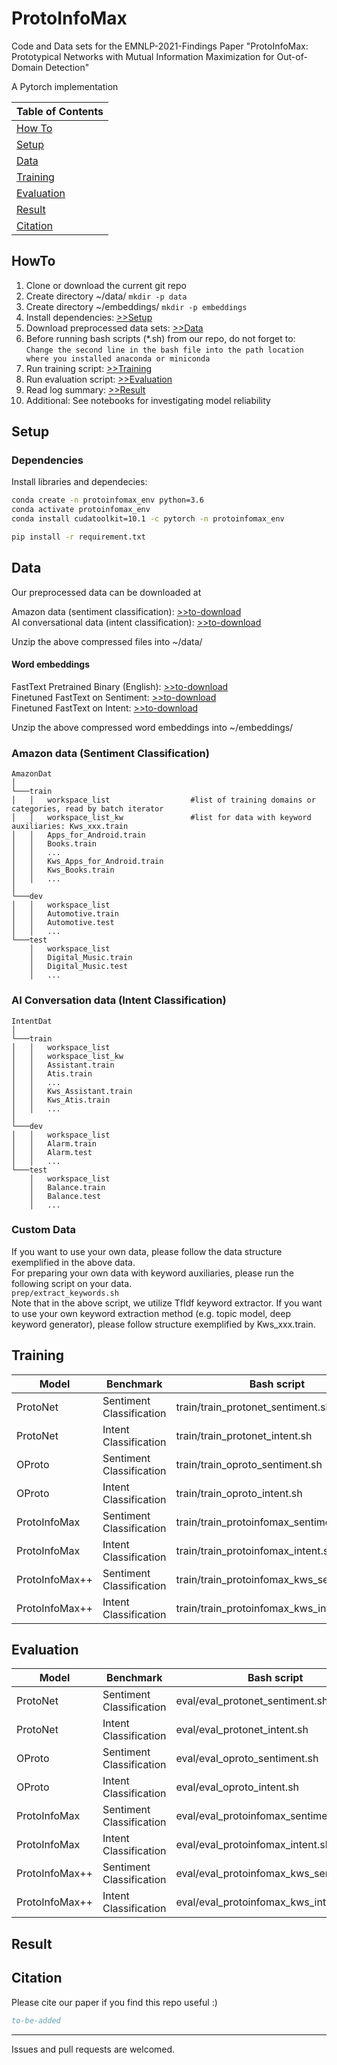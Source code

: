 # ProtoInfoMax
Code and Data sets for the EMNLP-2021-Findings Paper "ProtoInfoMax: Prototypical Networks with Mutual Information Maximization for Out-of-Domain Detection"

A Pytorch implementation

| Table of Contents |
|-|
| [How To](#howto)|
| [Setup](#setup)|
| [Data](#data)|
| [Training](#training)|
| [Evaluation](#evaluation)|
| [Result](#result)|
| [Citation](#citation)|

## HowTo
1. Clone or download the current git repo
2. Create directory ~/data/ ```mkdir -p data```
3. Create directory ~/embeddings/ ```mkdir -p embeddings```
4. Install dependencies: [>>Setup](#setup)
5. Download preprocessed data sets: [>>Data](#data)
6. Before running bash scripts (\*.sh) from our repo, do not forget to: <br> ```Change the second line in the bash file into the path location where you installed anaconda or miniconda```
7. Run training script: [>>Training](#training)
8. Run evaluation script: [>>Evaluation](#evaluation)
9. Read log summary: [>>Result](#result)
10. Additional: See notebooks for investigating model reliability

## Setup
### Dependencies

Install libraries and dependecies:
```bash
conda create -n protoinfomax_env python=3.6
conda activate protoinfomax_env
conda install cudatoolkit=10.1 -c pytorch -n protoinfomax_env 

pip install -r requirement.txt
```

## Data 

Our preprocessed data can be downloaded at

Amazon data (sentiment classification): [>>to-download](https://drive.google.com/file/d/1ETckW4TZQdNMqhFnuazgoamHqP_jM4FC/view?usp=sharing)<br />
AI conversational data (intent classification): [>>to-download](https://drive.google.com/file/d/1TLjN4xuU3D18ZGGWDo0R8rZwQlXMz_pi/view?usp=sharing)<br />

Unzip the above compressed files into ~/data/

#### Word embeddings
FastText Pretrained Binary (English): [>>to-download](#)<br />
Finetuned FastText on Sentiment: [>>to-download](#)<br />
Finetuned FastText on Intent: [>>to-download](#)<br />

Unzip the above compressed word embeddings into ~/embeddings/


### Amazon data (Sentiment Classification)

```
AmazonDat
│
└───train
│   │   workspace_list                  #list of training domains or categories, read by batch iterator
│   │   workspace_list_kw               #list for data with keyword auxiliaries: Kws_xxx.train
│   │   Apps_for_Android.train
│   │   Books.train
│   │   ...
│   │   Kws_Apps_for_Android.train
│   │   Kws_Books.train
│   │   ...
│   
└───dev
│   │   workspace_list
│   │   Automotive.train
│   │   Automotive.test
│   │   ...
└───test
    │   workspace_list
    │   Digital_Music.train
    │   Digital_Music.test
    │   ...
```

### AI Conversation data (Intent Classification)

```
IntentDat
│
└───train
│   │   workspace_list
│   │   workspace_list_kw
│   │   Assistant.train
│   │   Atis.train
│   │   ...
│   │   Kws_Assistant.train
│   │   Kws_Atis.train
│   │   ...
│   
└───dev
│   │   workspace_list
│   │   Alarm.train
│   │   Alarm.test
│   │   ...
└───test
    │   workspace_list
    │   Balance.train
    │   Balance.test
    │   ...
```

### Custom Data

If you want to use your own data, please follow the data structure exemplified in the above data.<br />
For preparing your own data with keyword auxiliaries, please run the following script on your data.<br />
```prep/extract_keywords.sh```<br />
Note that in the above script, we utilize TfIdf keyword extractor. If you want to use your own keyword extraction method (e.g. topic model, deep keyword generator), please follow structure exemplified by Kws_xxx.train. <br />

## Training

| Model                                                |  Benchmark               |   Bash script                                                |
| ---------------------------------------------------- | ------------------------ | ------------------------------------------------------------ |
| ProtoNet                                             | Sentiment Classification |  train/train_protonet_sentiment.sh                           |
| ProtoNet                                             | Intent Classification    |  train/train_protonet_intent.sh                              |
| OProto                                               | Sentiment Classification |  train/train_oproto_sentiment.sh                             |
| OProto                                               | Intent Classification    |  train/train_oproto_intent.sh                                |
| ProtoInfoMax                                         | Sentiment Classification |  train/train_protoinfomax_sentiment.sh                       |
| ProtoInfoMax                                         | Intent Classification    |  train/train_protoinfomax_intent.sh                          |
| ProtoInfoMax++                                       | Sentiment Classification |  train/train_protoinfomax_kws_sentiment.sh                   |
| ProtoInfoMax++                                       | Intent Classification    |  train/train_protoinfomax_kws_intent.sh                      |


## Evaluation

| Model                                                |  Benchmark               |   Bash script                                                |
| ---------------------------------------------------- | ------------------------ | ------------------------------------------------------------ |
| ProtoNet                                             | Sentiment Classification |  eval/eval_protonet_sentiment.sh                           |
| ProtoNet                                             | Intent Classification    |  eval/eval_protonet_intent.sh                              |
| OProto                                               | Sentiment Classification |  eval/eval_oproto_sentiment.sh                             |
| OProto                                               | Intent Classification    |  eval/eval_oproto_intent.sh                                |
| ProtoInfoMax                                         | Sentiment Classification |  eval/eval_protoinfomax_sentiment.sh                       |
| ProtoInfoMax                                         | Intent Classification    |  eval/eval_protoinfomax_intent.sh                          |
| ProtoInfoMax++                                       | Sentiment Classification |  eval/eval_protoinfomax_kws_sentiment.sh                   |
| ProtoInfoMax++                                       | Intent Classification    |  eval/eval_protoinfomax_kws_intent.sh                      |

## Result

## Citation

Please cite our paper if you find this repo useful :)

```BibTeX
to-be-added
```

----

Issues and pull requests are welcomed.
